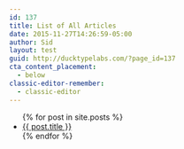 ```yaml
---
id: 137
title: List of All Articles
date: 2015-11-27T14:26:59-05:00
author: Sid
layout: test
guid: http://ducktypelabs.com/?page_id=137
cta_content_placement:
  - below
classic-editor-remember:
  - classic-editor
---
```

<ul>
  {% for post in site.posts %}
    <li>
      <a href="{{ post.url }}">{{ post.title }}</a>
    </li>
  {% endfor %}
</ul>
